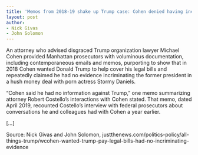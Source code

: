 ```yaml
---
title: 'Memos from 2018-19 shake up Trump case: Cohen denied having incriminating evidence on hush money'
layout: post
author:
- Nick Givas
- John Solomon
---
```


An attorney who advised disgraced Trump organization lawyer Michael Cohen provided Manhattan prosecutors with voluminous documentation, including contemporaneous emails and memos, purporting to show that in 2018 Cohen wanted Donald Trump to help cover his legal bills and repeatedly claimed he had no evidence incriminating the former president in a hush money deal with porn actress Stormy Daniels.

“Cohen said he had no information against Trump,” one memo summarizing attorney Robert Costello’s interactions with Cohen stated. That memo, dated April 2019, recounted Costello’s interview with federal prosecutors about conversations he and colleagues had with Cohen a year earlier.

[…]

Source: Nick Givas and John Solomon, justthenews.com/politics-policy/all-things-trump/wcohen-wanted-trump-pay-legal-bills-had-no-incriminating-evidence
